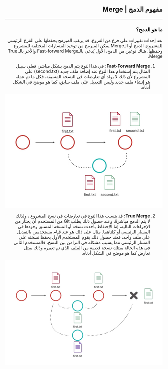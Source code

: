  <div dir=rtl>

## **مفهوم الدمج | Merge**

---
### **ما هو الدمج؟**
بعد إحداث تغييرات على فرع من الفروع، قد يرغب المبرمج بحفظها على الفرع الرئيسي للمشروع. الدمج أو الـMerge يمكن المبرمج من توحيد المسارات المختلفة للمشروع وحفظها. 
هناك نوعين من الدمج، الأول يُدعى بالـFast-forward Merge والأخر بالـ True Merge.
>
1. **Fast-Forward Merge:** في هذا النوع يتم الدمج بشكل مباشر، فعلى سبيل المثال يتم إستخدام هذا النوع عند إضافة ملف جديد (second.txt) على المشروع لأن ذلك لا يولد أي تعارضات في النسخة المسبقة، فكل ما تم عمله هو إنشاء ملف جديد وليس التعديل على ملف سابق، كما هو موضح في الشكل أدناه. 


![Fast-Forward](ffm.png)


2. **True Merge:** قد يتسبب هذا النوع في تعارضات في نسخ المشروع ، ولذلك لا يتم الدمج مباشرةً، وعند حصول ذلك يطلب Git من المستخدم أن يختار من الإجراءات التالية، إما الإحتفاظ بأحدث نسخة أو النسخة المسبق وجودها في المسار الرئيسي أو كلتاهما. مثال على ذلك هو عند قيام مستخدمين بالتعديل على ملف واحد، فعند حصول ذلك يقوم المستخدم الأول بحفظ نسخته على المسار الرئيسي مما يسبب مشكلة في التزامن بين النسخ، فالمستخدم الثاني في هذه الحالة يمتلك نسخة قديمة من الملف الذي تم تغييره وذلك يمثل تعارض كما هو موضح في الشكل أدناه.

![True ](tm.png)


</div>